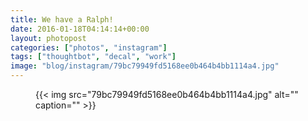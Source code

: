 ```yaml
---
title: We have a Ralph!
date: 2016-01-18T04:14:14+00:00
layout: photopost
categories: ["photos", "instagram"]
tags: ["thoughtbot", "decal", "work"]
image: "blog/instagram/79bc79949fd5168ee0b464b4bb1114a4.jpg"
---
```


<figure class="photo photo--square">
  {{< img src="79bc79949fd5168ee0b464b4bb1114a4.jpg" alt="" caption="" >}}

</figure>


